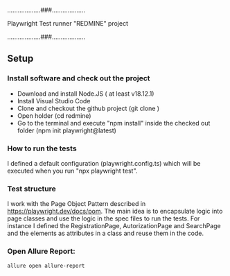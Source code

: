 ...................###...................

Playwright Test runner "REDMINE" project

...................###...................

## Setup

### Install software and check out the project

- Download and install Node.JS ( at least v18.12.1)
- Install Visual Studio Code
- Clone and checkout the github project (git clone )
- Open holder (cd redmine)
- Go to the terminal and execute "npm install" inside the checked out folder (npm init playwright@latest)

### How to run the tests 

I defined a default configuration (playwright.config.ts)  which will be executed when you run "npx playwright test".

### Test structure

I work with the Page Object Pattern described in <https://playwright.dev/docs/pom>. The main idea is to encapsulate logic into page classes and use the logic in the spec files to run the tests.
For instance I defined the RegistrationPage, AutorizationPage and SearchPage and the elements as attributes in a class and reuse them in the code.

### Open Allure Report:
```bash
allure open allure-report

